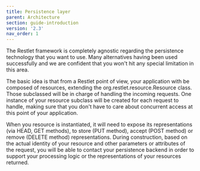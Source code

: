 ```yaml
---
title: Persistence layer
parent: Architecture
section: guide-introduction
version: '2.3'
nav_order: 1
---
```

The Restlet framework is completely agnostic regarding the persistence
technology that you want to use. Many alternatives having been used
successfully and we are confident that you won't hit any special
limitation in this area.

The basic idea is that from a Restlet point of view, your application
with be composed of resources, extending the
org.restlet.resource.Resource class. Those subclassed will be in charge
of handling the incoming requests. One instance of your resource
subclass will be created for each request to handle, making sure that
you don't have to care about concurrent access at this point of your
application.

When you resource is instantiated, it will need to expose its
representations (via HEAD, GET methods), to store (PUT method), accept
(POST method) or remove (DELETE method) representations. During
construction, based on the actual identity of your resource and other
parameters or attributes of the request, you will be able to contact
your persistence backend in order to support your processing logic or
the representations of your resources returned.
